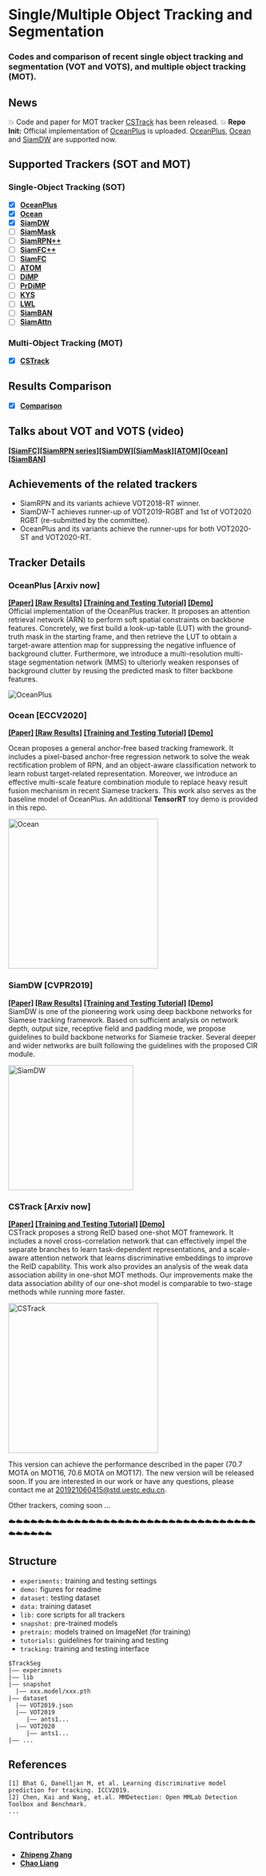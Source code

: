 # Single/Multiple Object Tracking and Segmentation

### Codes and comparison of recent single object tracking and segmentation (VOT and VOTS), and multiple object tracking (MOT).

## News
:boom: Code and paper for MOT tracker [CSTrack](https://arxiv.org/abs/2010.12138) has been released.
:boom: **Repo Init:** Official implementation of [OceanPlus]() is uploaded. [OceanPlus](), [Ocean]() and [SiamDW]() are supported now. 

## Supported Trackers (SOT and MOT)

### Single-Object Tracking (SOT)

- [x] [**OceanPlus**]()
- [x] [**Ocean**]()
- [x] [**SiamDW**]()
- [ ] [**SiamMask**]()
- [ ] [**SiamRPN++**]()
- [ ] [**SiamFC++**]()
- [ ] [**SiamFC**]()
- [ ] [**ATOM**]()
- [ ] [**DiMP**]() 
- [ ] [**PrDiMP**]()
- [ ] [**KYS**]()
- [ ] [**LWL**]()
- [ ] [**SiamBAN**]()
- [ ] [**SiamAttn**]()

### Multi-Object Tracking (MOT)
- [x] [**CSTrack**](https://github.com/JudasDie/SOTS/blob/master/lib/tutorial/CSTrack/cstrack.md)

## Results Comparison
- [x] [**Comparison**](https://github.com/JudasDie/Comparison)

## Talks about VOT and VOTS (video)

[**[SiamFC]**](https://www.bilibili.com/video/BV1ck4y1B7Yv?from=search&seid=15454527879078953284)[**[SiamRPN series]**](https://www.bilibili.com/video/BV1tJ411K7iQ?from=search&seid=16794822988427286264)[**[SiamDW]**](https://www.bilibili.com/video/BV1ut411L7Ru?from=search&seid=8271716311900472376)[**[SiamMask]**](https://www.bilibili.com/video/BV1Kt411u7CT?from=search&seid=684552033902530378)[**[ATOM]**](https://www.bilibili.com/video/BV1Lt411n7mK?from=search&seid=8307889874986411460)[**[Ocean]**](https://www.bilibili.com/video/BV1354y1e7wU?from=search&seid=15378680533874208460)[**[SiamBAN]**](https://www.youtube.com/watch?v=HW61L2GI7Kc)

## Achievements of the related trackers
- SiamRPN and its variants achieve VOT2018-RT winner.
- SiamDW-T achieves runner-up of VOT2019-RGBT and 1st of VOT2020 RGBT (re-submitted by the committee).
- OceanPlus and its variants achieve the runner-ups for both VOT2020-ST and VOT2020-RT.


## Tracker Details
### OceanPlus [Arxiv now]
**[[Paper]]() [[Raw Results]]() [[Training and Testing Tutorial]](https://github.com/JudasDie/SOTS/tree/master/lib/tutorial/OceanPlus/oceanplus.md) [[Demo]]()** <br/>
Official implementation of the OceanPlus tracker. It proposes an attention retrieval network (ARN) to perform soft spatial constraints on backbone features. Concretely, we first build a look-up-table (LUT) with the ground-truth mask in the starting frame, and then retrieve the LUT to obtain a target-aware attention map for suppressing the negative influence of background clutter. Furthermore, we introduce a multi-resolution multi-stage segmentation network (MMS) to ulteriorly weaken responses of background clutter by reusing the predicted mask to filter backbone features.


</div>
<img src="https://github.com/JudasDie/SOTS/blob/master/demo/oceanplu_overview.png"  alt="OceanPlus"/><br/>
</div>

### Ocean [ECCV2020]
**[[Paper]](https://arxiv.org/abs/2006.10721) [[Raw Results]](https://drive.google.com/file/d/1vDp4MIkWzLVOhZ-Yt2Zdq8Z_Z0rz6y0R/view?usp=sharing) [[Training and Testing Tutorial]](https://github.com/JudasDie/SOTS/tree/master/lib/tutorial/Ocean/ocean.md) [[Demo]](https://www.youtube.com/watch?v=83-XCEsQ1Kg&feature=youtu.be)** <br/>

Ocean proposes a general anchor-free based tracking framework. It includes a pixel-based anchor-free regression network to solve the weak rectification problem of RPN, and an object-aware classification network to learn robust target-related representation. Moreover, we introduce an effective multi-scale feature combination module to replace heavy result fusion mechanism in recent Siamese trackers. This work also serves as the baseline model of OceanPlus. An additional **TensorRT** toy demo is provided in this repo.
<div align="left">
  <img src="https://github.com/JudasDie/SOTS/blob/master/demo/Ocean_overview.jpg" height="300" alt="Ocean"/><br/>
  <!-- <p>Example SiamFC, SiamRPN and SiamMask outputs.</p> -->
</div>

### SiamDW [CVPR2019]
**[[Paper]](http://openaccess.thecvf.com/content_CVPR_2019/papers/Zhang_Deeper_and_Wider_Siamese_Networks_for_Real-Time_Visual_Tracking_CVPR_2019_paper.pdf) [[Raw Results]](https://github.com/researchmm/SiamDW) [[Training and Testing Tutorial]](https://github.com/JudasDie/SOTS/tree/master/lib/tutorial/SiamDW/siamdw.md) [[Demo]]()** <br/>
SiamDW is one of the pioneering work using deep backbone networks for Siamese tracking framework. Based on sufficient analysis on network depth, output size, receptive field and padding mode, we propose guidelines to build backbone networks for Siamese tracker. Several deeper and wider networks are built following the guidelines with the proposed CIR module. 

<img src="https://github.com/JudasDie/SOTS/blob/master/demo/siamdw_overview.jpg" height="250" alt="SiamDW"/><br/>

### CSTrack [Arxiv now]
**[[Paper]](https://arxiv.org/abs/2010.12138) [[Training and Testing Tutorial]](https://github.com/JudasDie/SOTS/blob/master/lib/tutorial/CSTrack/cstrack.md) [[Demo]](https://motchallenge.net/method/MOT=3601&chl=10)** <br/>
CSTrack proposes a strong ReID based one-shot MOT framework. It includes a novel cross-correlation network that can effectively impel the separate branches to learn task-dependent representations, and a scale-aware attention network that learns discriminative embeddings to improve the ReID capability. This work also provides an analysis of the weak data association ability in one-shot MOT methods. Our improvements make the data association ability of our one-shot model is comparable to two-stage methods while running more faster.

<img src="https://github.com/JudasDie/SOTS/blob/master/demo/CSTrack_CCN.jpg" height="300" alt="CSTrack"/><br/>

This version can achieve the performance described in the paper (70.7 MOTA on MOT16, 70.6 MOTA on MOT17). The new version will be released soon. If you are interested in our work or have any questions, please contact me at 201921060415@std.uestc.edu.cn.


Other trackers, coming soon ...


:cloud::cloud::cloud::cloud::cloud::cloud::cloud::cloud::cloud::cloud::cloud::cloud::cloud::cloud::cloud::cloud::cloud::cloud::cloud::cloud::cloud::cloud::cloud::cloud::cloud::cloud::cloud::cloud::cloud::cloud::cloud::cloud::cloud::cloud::cloud::cloud::cloud::cloud::cloud::cloud:


## Structure
- `experiments:` training and testing settings
- `demo:` figures for readme
- `dataset:` testing dataset
- `data:` training dataset
- `lib:` core scripts for all trackers
- `snapshot:` pre-trained models 
- `pretrain:` models trained on ImageNet (for training)
- `tutorials:` guidelines for training and testing
- `tracking:` training and testing interface

```
$TrackSeg
|—— experimnets
|—— lib
|—— snapshot
  |—— xxx.model/xxx.pth
|—— dataset
  |—— VOT2019.json 
  |—— VOT2019
     |—— ants1...
  |—— VOT2020
     |—— ants1...
|—— ...

```

## References
```
[1] Bhat G, Danelljan M, et al. Learning discriminative model prediction for tracking. ICCV2019.
[2] Chen, Kai and Wang, et.al. MMDetection: Open MMLab Detection Toolbox and Benchmark.
...
```
## Contributors
- **[Zhipeng Zhang](https://github.com/JudasDie)**
- **[Chao Liang](https://github.com/H11zang)**








